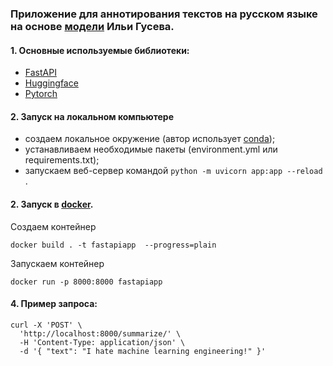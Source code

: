 ### Приложение для аннотирования текстов на русском языке на основе [модели](https://huggingface.co/IlyaGusev/rugpt3medium_sum_gazeta) Ильи Гусева.

#### 1. Основные используемые библиотеки:
- [FastAPI](https://www.google.com)
- [Huggingface](https://huggingface.co/)
- [Pytorch](https://pytorch.org/)


#### 2. Запуск на локальном компьютере
 - создаем локальное окружение (автор использует [conda](https://docs.conda.io/en/latest/));
 - устанавливаем необходимые пакеты (environment.yml или requirements.txt);
 - запускаем веб-сервер командой ```python -m uvicorn app:app --reload ```.

#### 2. Запуск в [docker](https://www.docker.com/).

Создаем контейнер
```
docker build . -t fastapiapp  --progress=plain
```

Запускаем контейнер
```
docker run -p 8000:8000 fastapiapp
```

#### 4. Пример запроса:
```
curl -X 'POST' \
  'http://localhost:8000/summarize/' \
  -H 'Content-Type: application/json' \
  -d '{ "text": "I hate machine learning engineering!" }'
```
